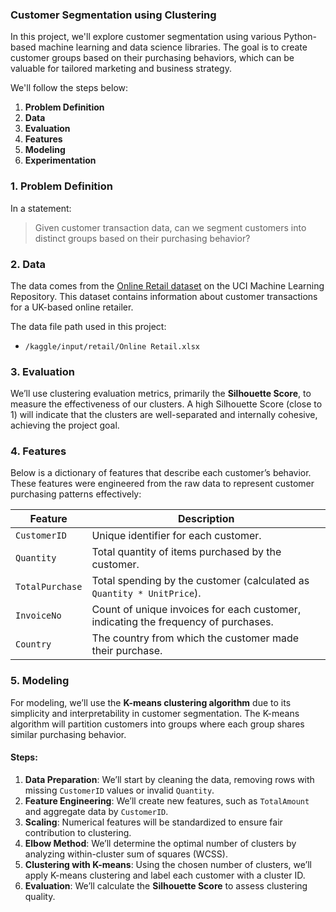 ### Customer Segmentation using Clustering

In this project, we'll explore customer segmentation using various Python-based machine learning and data science libraries. The goal is to create customer groups based on their purchasing behaviors, which can be valuable for tailored marketing and business strategy.

We'll follow the steps below:

1. **Problem Definition**
2. **Data**
3. **Evaluation**
4. **Features**
5. **Modeling**
6. **Experimentation**


### 1. Problem Definition

In a statement:

> Given customer transaction data, can we segment customers into distinct groups based on their purchasing behavior?

### 2. Data

The data comes from the [Online Retail dataset](https://archive.ics.uci.edu/ml/datasets/online+retail) on the UCI Machine Learning Repository. This dataset contains information about customer transactions for a UK-based online retailer.

The data file path used in this project:
- `/kaggle/input/retail/Online Retail.xlsx`

### 3. Evaluation

We’ll use clustering evaluation metrics, primarily the **Silhouette Score**, to measure the effectiveness of our clusters. A high Silhouette Score (close to 1) will indicate that the clusters are well-separated and internally cohesive, achieving the project goal.

### 4. Features

Below is a dictionary of features that describe each customer’s behavior. These features were engineered from the raw data to represent customer purchasing patterns effectively:

| Feature       | Description                                                                                                                                          |
|---------------|------------------------------------------------------------------------------------------------------------------------------------------------------|
| `CustomerID`  | Unique identifier for each customer.                                                                                                                 |
| `Quantity`    | Total quantity of items purchased by the customer.                                                                                                   |
| `TotalPurchase` | Total spending by the customer (calculated as `Quantity * UnitPrice`).                                                                               |
| `InvoiceNo`   | Count of unique invoices for each customer, indicating the frequency of purchases.                                                                  |
| `Country`     | The country from which the customer made their purchase.                                                                                             |

### 5. Modeling

For modeling, we’ll use the **K-means clustering algorithm** due to its simplicity and interpretability in customer segmentation. The K-means algorithm will partition customers into groups where each group shares similar purchasing behavior.

#### Steps:
1. **Data Preparation**: We’ll start by cleaning the data, removing rows with missing `CustomerID` values or invalid `Quantity`.
2. **Feature Engineering**: We’ll create new features, such as `TotalAmount` and aggregate data by `CustomerID`.
3. **Scaling**: Numerical features will be standardized to ensure fair contribution to clustering.
4. **Elbow Method**: We’ll determine the optimal number of clusters by analyzing within-cluster sum of squares (WCSS).
5. **Clustering with K-means**: Using the chosen number of clusters, we’ll apply K-means clustering and label each customer with a cluster ID.
6. **Evaluation**: We’ll calculate the **Silhouette Score** to assess clustering quality.

